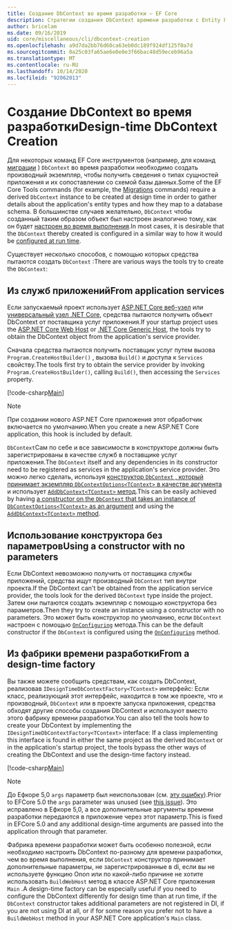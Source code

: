 ```yaml
---
title: Создание DbContext во время разработки — EF Core
description: Стратегии создания DbContext времени разработки с Entity Framework Core
author: bricelam
ms.date: 09/16/2019
uid: core/miscellaneous/cli/dbcontext-creation
ms.openlocfilehash: a9d7da2bb76d60ca63eb0dc189f924df125f0a7d
ms.sourcegitcommit: 0a25c03fa65ae6e0e0e3f66bac48d59eceb96a5a
ms.translationtype: MT
ms.contentlocale: ru-RU
ms.lasthandoff: 10/14/2020
ms.locfileid: "92062013"
---
```

# <a name="design-time-dbcontext-creation"></a><span data-ttu-id="bdb66-103">Создание DbContext во время разработки</span><span class="sxs-lookup"><span data-stu-id="bdb66-103">Design-time DbContext Creation</span></span>

<span data-ttu-id="bdb66-104">Для некоторых команд EF Core инструментов (например, для команд [миграции][1] ) `DbContext` во время разработки необходимо создать производный экземпляр, чтобы получить сведения о типах сущностей приложения и их сопоставлении со схемой базы данных.</span><span class="sxs-lookup"><span data-stu-id="bdb66-104">Some of the EF Core Tools commands (for example, the [Migrations][1] commands) require a derived `DbContext` instance to be created at design time in order to gather details about the application's entity types and how they map to a database schema.</span></span> <span data-ttu-id="bdb66-105">В большинстве случаев желательно, `DbContext` чтобы созданный таким образом объект был настроен аналогично тому, как он будет [настроен во время выполнения][2].</span><span class="sxs-lookup"><span data-stu-id="bdb66-105">In most cases, it is desirable that the `DbContext` thereby created is configured in a similar way to how it would be [configured at run time][2].</span></span>

<span data-ttu-id="bdb66-106">Существует несколько способов, с помощью которых средства пытаются создать `DbContext` :</span><span class="sxs-lookup"><span data-stu-id="bdb66-106">There are various ways the tools try to create the `DbContext`:</span></span>

## <a name="from-application-services"></a><span data-ttu-id="bdb66-107">Из служб приложений</span><span class="sxs-lookup"><span data-stu-id="bdb66-107">From application services</span></span>

<span data-ttu-id="bdb66-108">Если запускаемый проект использует [ASP.NET Core веб-узел][3] или [универсальный узел .NET Core][4], средства пытаются получить объект DbContext от поставщика услуг приложения.</span><span class="sxs-lookup"><span data-stu-id="bdb66-108">If your startup project uses the [ASP.NET Core Web Host][3] or [.NET Core Generic Host][4], the tools try to obtain the DbContext object from the application's service provider.</span></span>

<span data-ttu-id="bdb66-109">Сначала средства пытаются получить поставщик услуг путем вызова `Program.CreateHostBuilder()` , вызова `Build()` и доступа к `Services` свойству.</span><span class="sxs-lookup"><span data-stu-id="bdb66-109">The tools first try to obtain the service provider by invoking `Program.CreateHostBuilder()`, calling `Build()`, then accessing the `Services` property.</span></span>

[!code-csharp[Main](../../../../samples/core/Miscellaneous/CommandLine/ApplicationService.cs)]

> [!NOTE]
> <span data-ttu-id="bdb66-110">При создании нового ASP.NET Core приложения этот обработчик включается по умолчанию.</span><span class="sxs-lookup"><span data-stu-id="bdb66-110">When you create a new ASP.NET Core application, this hook is included by default.</span></span>

<span data-ttu-id="bdb66-111">`DbContext`Сам по себе и все зависимости в конструкторе должны быть зарегистрированы в качестве служб в поставщике услуг приложения.</span><span class="sxs-lookup"><span data-stu-id="bdb66-111">The `DbContext` itself and any dependencies in its constructor need to be registered as services in the application's service provider.</span></span> <span data-ttu-id="bdb66-112">Это можно легко сделать, используя [конструктор `DbContext` , который принимает экземпляр `DbContextOptions<TContext>` в качестве аргумента][5] и использует [ `AddDbContext<TContext>` метод][6].</span><span class="sxs-lookup"><span data-stu-id="bdb66-112">This can be easily achieved by having [a constructor on the `DbContext` that takes an instance of `DbContextOptions<TContext>` as an argument][5] and using the [`AddDbContext<TContext>` method][6].</span></span>

## <a name="using-a-constructor-with-no-parameters"></a><span data-ttu-id="bdb66-113">Использование конструктора без параметров</span><span class="sxs-lookup"><span data-stu-id="bdb66-113">Using a constructor with no parameters</span></span>

<span data-ttu-id="bdb66-114">Если DbContext невозможно получить от поставщика службы приложений, средства ищут производный `DbContext` тип внутри проекта.</span><span class="sxs-lookup"><span data-stu-id="bdb66-114">If the DbContext can't be obtained from the application service provider, the tools look for the derived `DbContext` type inside the project.</span></span> <span data-ttu-id="bdb66-115">Затем они пытаются создать экземпляр с помощью конструктора без параметров.</span><span class="sxs-lookup"><span data-stu-id="bdb66-115">Then they try to create an instance using a constructor with no parameters.</span></span> <span data-ttu-id="bdb66-116">Это может быть конструктор по умолчанию, если `DbContext` настроен с помощью [`OnConfiguring`][7] метода.</span><span class="sxs-lookup"><span data-stu-id="bdb66-116">This can be the default constructor if the `DbContext` is configured using the [`OnConfiguring`][7] method.</span></span>

## <a name="from-a-design-time-factory"></a><span data-ttu-id="bdb66-117">Из фабрики времени разработки</span><span class="sxs-lookup"><span data-stu-id="bdb66-117">From a design-time factory</span></span>

<span data-ttu-id="bdb66-118">Вы также можете сообщить средствам, как создать DbContext, реализовав `IDesignTimeDbContextFactory<TContext>` интерфейс: Если класс, реализующий этот интерфейс, находится в том же проекте, что и производный, `DbContext` или в проекте запуска приложения, средства обходят другие способы создания DbContext и используют вместо этого фабрику времени разработки.</span><span class="sxs-lookup"><span data-stu-id="bdb66-118">You can also tell the tools how to create your DbContext by implementing the `IDesignTimeDbContextFactory<TContext>` interface: If a class implementing this interface is found in either the same project as the derived `DbContext` or in the application's startup project, the tools bypass the other ways of creating the DbContext and use the design-time factory instead.</span></span>

[!code-csharp[Main](../../../../samples/core/Miscellaneous/CommandLine/BloggingContextFactory.cs)]

> [!NOTE]
> <span data-ttu-id="bdb66-119">До Ефкоре 5,0 `args` параметр был неиспользован (см. [эту ошибку][8]).</span><span class="sxs-lookup"><span data-stu-id="bdb66-119">Prior to EFCore 5.0 the `args` parameter was unused (see [this issue][8]).</span></span>
> <span data-ttu-id="bdb66-120">Это исправлено в Ефкоре 5,0, а все дополнительные аргументы времени разработки передаются в приложение через этот параметр.</span><span class="sxs-lookup"><span data-stu-id="bdb66-120">This is fixed in EFCore 5.0 and any additional design-time arguments are passed into the application through that parameter.</span></span>

<span data-ttu-id="bdb66-121">Фабрика времени разработки может быть особенно полезной, если необходимо настроить DbContext по-разному для времени разработки, чем во время выполнения, если `DbContext` конструктор принимает дополнительные параметры, не зарегистрированные в di, если вы не используете функцию Onon или по какой-либо причине не хотите использовать `BuildWebHost` метод в классе ASP.NET Core приложения `Main` .</span><span class="sxs-lookup"><span data-stu-id="bdb66-121">A design-time factory can be especially useful if you need to configure the DbContext differently for design time than at run time, if the `DbContext` constructor takes additional parameters are not registered in DI, if you are not using DI at all, or if for some reason you prefer not to have a `BuildWebHost` method in your ASP.NET Core application's `Main` class.</span></span>

  [1]: xref:core/managing-schemas/migrations/index
  [2]: xref:core/miscellaneous/configuring-dbcontext
  [3]: /aspnet/core/fundamentals/host/web-host
  [4]: /aspnet/core/fundamentals/host/generic-host
  [5]: xref:core/miscellaneous/configuring-dbcontext#constructor-argument
  [6]: xref:core/miscellaneous/configuring-dbcontext#using-dbcontext-with-dependency-injection
  [7]: xref:core/miscellaneous/configuring-dbcontext#onconfiguring
  [8]: https://github.com/aspnet/EntityFrameworkCore/issues/8332

